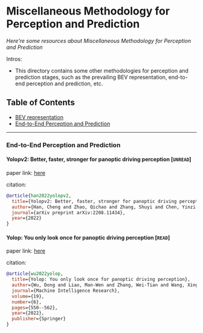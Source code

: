 # Miscellaneous Methodology for Perception and Prediction
*Here're some resources about Miscellaneous Methodology for Perception and Prediction*

Intros: 
* This directory contains some other methodologies for perception and prediction stages, such as the prevailing BEV representation, end-to-end perception and prediction, etc.

## Table of Contents
* [BEV representation](bev.md)
* [End-to-End Perception and Prediction](#end-to-end-perception-and-prediction)

---

### End-to-End Perception and Prediction


#### Yolopv2: Better, faster, stronger for panoptic driving perception [`UNREAD`]

paper link: [here](https://arxiv.org/pdf/2208.11434.pdf?trk=public_post_comment-text)

citation: 
```bibtex
@article{han2022yolopv2,
  title={Yolopv2: Better, faster, stronger for panoptic driving perception},
  author={Han, Cheng and Zhao, Qichao and Zhang, Shuyi and Chen, Yinzi and Zhang, Zhenlin and Yuan, Jinwei},
  journal={arXiv preprint arXiv:2208.11434},
  year={2022}
}
```
    

#### Yolop: You only look once for panoptic driving perception [`READ`]

paper link: [here](https://link.springer.com/content/pdf/10.1007/s11633-022-1339-y.pdf)

citation: 
```bibtex
@article{wu2022yolop,
  title={Yolop: You only look once for panoptic driving perception},
  author={Wu, Dong and Liao, Man-Wen and Zhang, Wei-Tian and Wang, Xing-Gang and Bai, Xiang and Cheng, Wen-Qing and Liu, Wen-Yu},
  journal={Machine Intelligence Research},
  volume={19},
  number={6},
  pages={550--562},
  year={2022},
  publisher={Springer}
}
```




